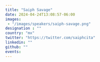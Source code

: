 ```yaml
---
title: "Saiph Savage"
date: 2024-04-24T13:08:57-06:00
images: 
 - "/images/speakers/saiph-savage.png"
designation : ""
country: "mx"
twitter: "https://twitter.com/saiphcita"
linkedin: ""
github: ""
events:
---
```



